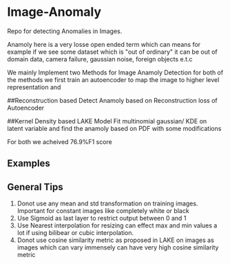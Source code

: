 # Image-Anomaly
Repo for detecting Anomalies in Images.

Anamoly here is a very losse open ended term which can means for example if we see some dataset which is "out of ordinary" it can be out of domain data, camera failure, gaussian noise, foreign objects e.t.c


We mainly Implement two Methods for Image Anamoly Detection for both of the methods we first train an autoencoder to map the image to higher level representation and

##Reconstruction based
Detect Anamoly based on Reconstruction loss of Autoencoder

##Kernel Density based
LAKE Model
Fit multinomial gaussian/ KDE on latent variable and find the anamoly based on PDF with some modifications

For both we acheived 76.9%F1 score

## Examples


## General Tips

1. Donot use any mean and std transformation on training images. Important for constant images like completely white or black
2. Use Sigmoid as last layer to restrict output between 0 and 1
3. Use Nearest interpolation for resizing can effect max and min values a lot if using bilibear or cubic interpolation.
4. Donot use cosine similarity metric as proposed in LAKE on images as images which can vary immensely can have very high cosine similarity metric